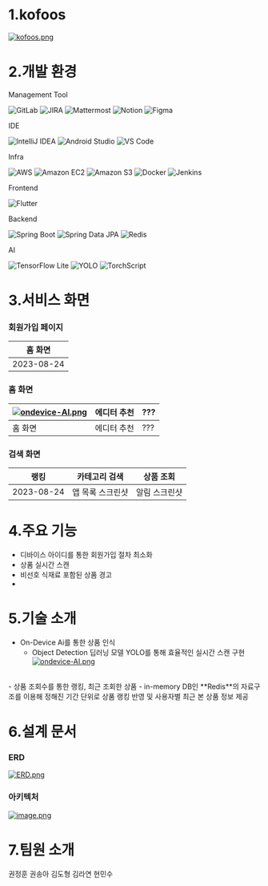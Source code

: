 # 1.kofoos

[![kofoos.png](https://i.postimg.cc/v8zc8ff0/kofoos.png)](https://postimg.cc/jCDsZW8f)

# 2.개발 환경

Management Tool

![GitLab](https://img.shields.io/badge/GitLab-FCA121?style=for-the-badge&logo=gitlab&logoColor=white)
![JIRA](https://img.shields.io/badge/JIRA-0052CC?style=for-the-badge&logo=jira&logoColor=white)
![Mattermost](https://img.shields.io/badge/Mattermost-0072C6?style=for-the-badge&logo=mattermost&logoColor=white)
![Notion](https://img.shields.io/badge/Notion-000000?style=for-the-badge&logo=notion&logoColor=white)
![Figma](https://img.shields.io/badge/Figma-F24E1E?style=for-the-badge&logo=figma&logoColor=white)

IDE

![IntelliJ IDEA](https://img.shields.io/badge/IntelliJ%20IDEA-000000?style=for-the-badge&logo=intellij-idea&logoColor=white)
![Android Studio](https://img.shields.io/badge/Android%20Studio-3DDC84?style=for-the-badge&logo=android-studio&logoColor=white)
![VS Code](https://img.shields.io/badge/Visual%20Studio%20Code-007ACC?style=for-the-badge&logo=visual-studio-code&logoColor=white)


Infra

![AWS](https://img.shields.io/badge/Amazon%20AWS-232F3E?style=for-the-badge&logo=amazon-aws&logoColor=white)
![Amazon EC2](https://img.shields.io/badge/Amazon%20EC2-FF9900?style=for-the-badge&logo=amazonec2&logoColor=white)
![Amazon S3](https://img.shields.io/badge/Amazon%20S3-569A31?style=for-the-badge&logo=amazons3&logoColor=white)
![Docker](https://img.shields.io/badge/Docker-2496ED?style=for-the-badge&logo=docker&logoColor=white)
![Jenkins](https://img.shields.io/badge/Jenkins-D24939?style=for-the-badge&logo=jenkins&logoColor=white)


Frontend

![Flutter](https://img.shields.io/badge/Flutter-02569B?style=for-the-badge&logo=flutter&logoColor=white)


Backend

![Spring Boot](https://img.shields.io/badge/Spring%20Boot-6DB33F?style=for-the-badge&logo=spring-boot)
![Spring Data JPA](https://img.shields.io/badge/Spring%20Data%20JPA-6DB33F?style=for-the-badge&logo=spring&logoColor=white)
![Redis](https://img.shields.io/badge/Redis-DC382D?style=for-the-badge&logo=redis&logoColor=white)

AI

![TensorFlow Lite](https://img.shields.io/badge/TensorFlow%20Lite-FF6F00?style=for-the-badge&logo=tensorflow&logoColor=white)
![YOLO](https://img.shields.io/badge/YOLO-black?style=for-the-badge&logo=appveyor)
![TorchScript](https://img.shields.io/badge/TorchScript-EE4C2C?style=for-the-badge&logo=pytorch&logoColor=white)

# 3.서비스 화면
### 회원가입 페이지
| 홈 화면  |
|------------|
| 2023-08-24 |

### 홈 화면
| [![ondevice-AI.png](https://i.postimg.cc/L4wqB5nq/ondevice-AI.png)](https://postimg.cc/6TV5B9Vw)  | 에디터 추천 | ??? |
|------------|------------|------------|
| 홈 화면  | 에디터 추천 | ??? |

### 검색 화면
| 랭킹  | 카테고리 검색 | 상품 조회 |
|------------|------------|------------|
| 2023-08-24 | 앱 목록 스크린샷 | 알림 스크린샷 |





# 4.주요 기능
- 디바이스 아이디를 통한 회원가입 절차 최소화
- 상품 실시간 스캔
- 비선호 식재료 포함된 상품 경고
- 
# 5.기술 소개

- On-Device Ai를 통한 상품 인식
  - Object Detection 딥러닝 모델 YOLO를 통해 효율적인 실시간 스캔 구현<br>
[![ondevice-AI.png](https://i.postimg.cc/L4wqB5nq/ondevice-AI.png)](https://postimg.cc/6TV5B9Vw)
<br>
- 상품 조회수를 통한 랭킹, 최근 조회한 상품
  - in-memory DB인 **Redis**의 자료구조를 이용해 정해진 기간 단위로 상품 랭킹 반영 및 사용자별 최근 본 상품 정보 제공

# 6.설계 문서
### ERD
[![ERD.png](https://i.postimg.cc/TYBrwQr4/ERD.png)](https://postimg.cc/ppY9cfcf)
### 아키텍처
[![image.png](https://i.postimg.cc/vZ9569hH/image.png)](https://postimg.cc/RWSWkW2j)
### 

# 7.팀원 소개
권정훈
권송아
김도형
김라연
현민수




